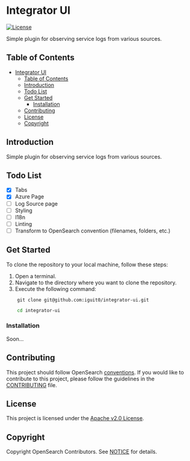 # Integrator UI

[![License](https://img.shields.io/badge/License-Apache_2.0-blue.svg)](https://opensource.org/licenses/Apache-2.0)

Simple plugin for observing service logs from various sources.

## Table of Contents

- [Integrator UI](#integrator-ui)
  - [Table of Contents](#table-of-contents)
  - [Introduction](#introduction)
  - [Todo List](#todo-list)
  - [Get Started](#get-started)
    - [Installation](#installation)
  - [Contributing](#contributing)
  - [License](#license)
  - [Copyright](#copyright)

## Introduction

Simple plugin for observing service logs from various sources.

## Todo List

- [x] Tabs
- [x] Azure Page
- [ ] Log Source page
- [ ] Styling
- [ ] I18n
- [ ] Linting
- [ ] Transform to OpenSearch convention (filenames, folders, etc.)

## Get Started

To clone the repository to your local machine, follow these steps:
1. Open a terminal.
2. Navigate to the directory where you want to clone the repository.
3. Execute the following command:

```shell
    git clone git@github.com:iguit0/integrator-ui.git
```

```bash
    cd integrator-ui
```

### Installation

Soon...

## Contributing

This project should follow OpenSearch [conventions](https://github.com/opensearch-project/OpenSearch-Dashboards/blob/main/src/core/CONVENTIONS.md#plugin-structure).
If you would like to contribute to this project, please follow the guidelines in the [CONTRIBUTING](./CONTRIBUTING.md) file.

## License
This project is licensed under the [Apache v2.0 License](LICENSE.txt).

## Copyright
Copyright OpenSearch Contributors. See [NOTICE](NOTICE.txt) for details.

